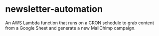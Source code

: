 # newsletter-automation
An AWS Lambda function that runs on a CRON schedule to grab content from a Google Sheet and generate a new MailChimp campaign.
